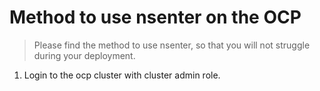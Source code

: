 # Method to use nsenter on the OCP

> Please find the method to use nsenter, so that you will not struggle during your deployment. 

1. Login to the ocp cluster with cluster admin role. 

